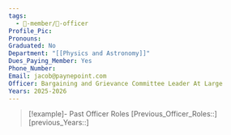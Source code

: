 ```yaml
---
tags:
  - 🧑-member/💠-officer
Profile_Pic: 
Pronouns: 
Graduated: No
Department: "[[Physics and Astronomy]]"
Dues_Paying_Member: Yes
Phone_Number: 
Email: jacob@paynepoint.com
Officer: Bargaining and Grievance Committee Leader At Large
Years: 2025-2026
---
```


> [!example]- Past Officer Roles
> [Previous_Officer_Roles::]
> [previous_Years::]
